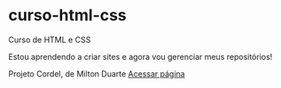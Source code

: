 # curso-html-css
 Curso de HTML e CSS

Estou aprendendo a criar sites e agora vou gerenciar meus repositórios!

Projeto Cordel, de Milton Duarte
<a href="https://robertorangelsa.github.io/projeto-cordel/">Acessar página</a>